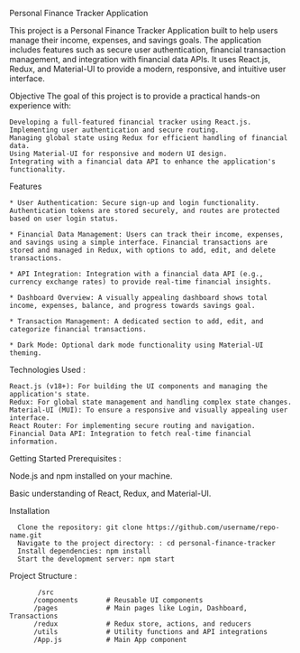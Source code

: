 Personal Finance Tracker Application



This project is a Personal Finance Tracker Application built to help users manage their income, expenses, and savings goals. The application includes features such as secure user authentication, financial transaction management, and integration with financial data APIs. It uses React.js, Redux, and Material-UI to provide a modern, responsive, and intuitive user interface.

Objective
The goal of this project is to provide a practical hands-on experience with:

    Developing a full-featured financial tracker using React.js.
    Implementing user authentication and secure routing.
    Managing global state using Redux for efficient handling of financial data.
    Using Material-UI for responsive and modern UI design.
    Integrating with a financial data API to enhance the application's functionality.

Features 

    * User Authentication: Secure sign-up and login functionality. Authentication tokens are stored securely, and routes are protected based on user login status.

    * Financial Data Management: Users can track their income, expenses, and savings using a simple interface. Financial transactions are stored and managed in Redux, with options to add, edit, and delete 
    transactions.

    * API Integration: Integration with a financial data API (e.g., currency exchange rates) to provide real-time financial insights.

    * Dashboard Overview: A visually appealing dashboard shows total income, expenses, balance, and progress towards savings goal.

    * Transaction Management: A dedicated section to add, edit, and categorize financial transactions.

    * Dark Mode: Optional dark mode functionality using Material-UI theming.

Technologies Used : 

    React.js (v18+): For building the UI components and managing the application's state.
    Redux: For global state management and handling complex state changes.
    Material-UI (MUI): To ensure a responsive and visually appealing user interface.
    React Router: For implementing secure routing and navigation.
    Financial Data API: Integration to fetch real-time financial information.

Getting Started
Prerequisites : 

Node.js and npm installed on your machine.

Basic understanding of React, Redux, and Material-UI.

Installation

      Clone the repository: git clone https://github.com/username/repo-name.git
      Navigate to the project directory: : cd personal-finance-tracker
      Install dependencies: npm install
      Start the development server: npm start

Project Structure  : 

           /src
          /components       # Reusable UI components
          /pages            # Main pages like Login, Dashboard, Transactions
          /redux            # Redux store, actions, and reducers
          /utils            # Utility functions and API integrations
          /App.js           # Main App component



  
